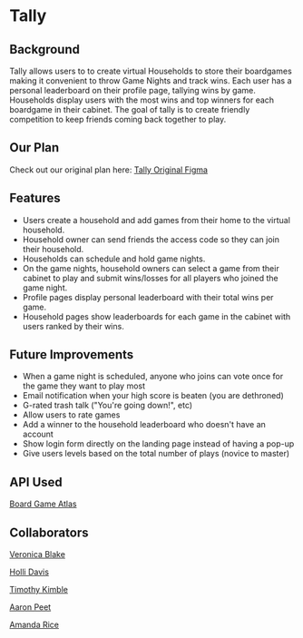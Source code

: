 # Tally

## Background
Tally allows users to to create virtual Households to store their boardgames making it convenient to throw Game Nights and track wins. Each user has a personal leaderboard on their profile page, tallying wins by game. Households display users with the most wins and top winners for each boardgame in their cabinet. The goal of tally is to create friendly competition to keep friends coming back together to play.

## Our Plan 
Check out our original plan here: [Tally Original Figma](https://github.com/hollidavis/Tally/blob/readme/Tally.pdf)

## Features
- Users create a household and add games from their home to the virtual household.
- Household owner can send friends the access code so they can join their household.
- Households can schedule and hold game nights.
- On the game nights, household owners can select a game from their cabinet to play and submit wins/losses for all players who joined the game night.
- Profile pages display personal leaderboard with their total wins per game.
- Household pages show leaderboards for each game in the cabinet with users ranked by their wins.

## Future Improvements
- When a game night is scheduled, anyone who joins can vote once for the game they want to play most
- Email notification when your high score is beaten (you are dethroned)
- G-rated trash talk ("You're going down!", etc)
- Allow users to rate games
- Add a winner to the household leaderboard who doesn't have an account
- Show login form directly on the landing page instead of having a pop-up
- Give users levels based on the total number of plays (novice to master)

## API Used
[Board Game Atlas](https://www.boardgameatlas.com/api/docs)

## Collaborators
[Veronica Blake](https://github.com/VeronicaBlake)

[Holli Davis](https://github.com/HolliDavis)

[Timothy Kimble](https://github.com/TimothyKimble)

[Aaron Peet](https://github.com/aaronpeet)

[Amanda Rice](https://github.com/amanda-rice)

